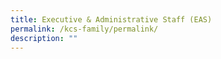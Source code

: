 ```yaml
---
title: Executive & Administrative Staff (EAS)
permalink: /kcs-family/permalink/
description: ""
---
```

